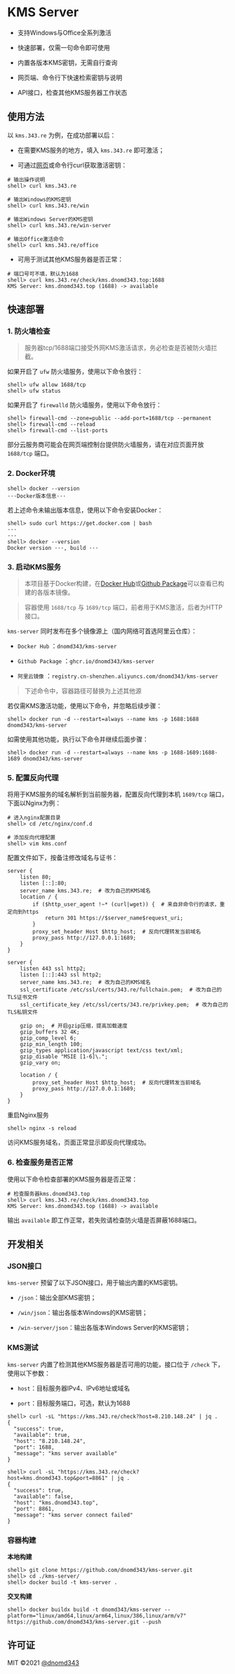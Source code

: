 # KMS Server

+ 支持Windows与Office全系列激活

+ 快速部署，仅需一句命令即可使用

+ 内置各版本KMS密钥，无需自行查询

+ 网页端、命令行下快速检索密钥与说明

+ API接口，检查其他KMS服务器工作状态

## 使用方法

以 `kms.343.re` 为例，在成功部署以后：

+ 在需要KMS服务的地方，填入 `kms.343.re` 即可激活；

+ 可通过[网页](https://kms.343.re/)或命令行curl获取激活密钥：

```
# 输出操作说明
shell> curl kms.343.re

# 输出Windows的KMS密钥
shell> curl kms.343.re/win

# 输出Windows Server的KMS密钥
shell> curl kms.343.re/win-server

# 输出Office激活命令
shell> curl kms.343.re/office
```

+ 可用于测试其他KMS服务器是否正常：

```
# 端口号可不填，默认为1688
shell> curl kms.343.re/check/kms.dnomd343.top:1688
KMS Server: kms.dnomd343.top (1688) -> available
```

## 快速部署

### 1. 防火墙检查

> 服务器tcp/1688端口接受外网KMS激活请求，务必检查是否被防火墙拦截。

如果开启了 `ufw` 防火墙服务，使用以下命令放行：

```
shell> ufw allow 1688/tcp
shell> ufw status
```

如果开启了 `firewalld` 防火墙服务，使用以下命令放行：

```
shell> firewall-cmd --zone=public --add-port=1688/tcp --permanent
shell> firewall-cmd --reload
shell> firewall-cmd --list-ports
```

部分云服务商可能会在网页端控制台提供防火墙服务，请在对应页面开放 `1688/tcp` 端口。

### 2. Docker环境

```
shell> docker --version
···Docker版本信息···
```

若上述命令未输出版本信息，使用以下命令安装Docker：

```
shell> sudo curl https://get.docker.com | bash
···
···
shell> docker --version
Docker version ···, build ···
```

### 3. 启动KMS服务

> 本项目基于Docker构建，在[Docker Hub](https://hub.docker.com/r/dnomd343/kms-server)或[Github Package](https://github.com/dnomd343/kms-server/pkgs/container/kms-server)可以查看已构建的各版本镜像。

> 容器使用 `1688/tcp` 与 `1689/tcp` 端口，前者用于KMS激活，后者为HTTP接口。

`kms-server` 同时发布在多个镜像源上（国内网络可首选阿里云仓库）：

+ `Docker Hub` ：`dnomd343/kms-server`

+ `Github Package` ：`ghcr.io/dnomd343/kms-server`

+ `阿里云镜像` ：`registry.cn-shenzhen.aliyuncs.com/dnomd343/kms-server`

> 下述命令中，容器路径可替换为上述其他源

若仅需KMS激活功能，使用以下命令，并忽略后续步骤：

```
shell> docker run -d --restart=always --name kms -p 1688:1688 dnomd343/kms-server
```

如需使用其他功能，执行以下命令并继续后面步骤：

```
shell> docker run -d --restart=always --name kms -p 1688-1689:1688-1689 dnomd343/kms-server
```

### 5. 配置反向代理

将用于KMS服务的域名解析到当前服务器，配置反向代理到本机 `1689/tcp` 端口，下面以Nginx为例：

```
# 进入nginx配置目录
shell> cd /etc/nginx/conf.d

# 添加反向代理配置
shell> vim kms.conf
```

配置文件如下，按备注修改域名与证书：

```
server {
    listen 80;
    listen [::]:80;
    server_name kms.343.re;  # 改为自己的KMS域名
    location / {
        if ($http_user_agent !~* (curl|wget)) {  # 来自非命令行的请求，重定向到https
            return 301 https://$server_name$request_uri;
        }
        proxy_set_header Host $http_host;  # 反向代理转发当前域名
        proxy_pass http://127.0.0.1:1689;
    }
}

server {
    listen 443 ssl http2;
    listen [::]:443 ssl http2;
    server_name kms.343.re;  # 改为自己的KMS域名
    ssl_certificate /etc/ssl/certs/343.re/fullchain.pem;  # 改为自己的TLS证书文件
    ssl_certificate_key /etc/ssl/certs/343.re/privkey.pem;  # 改为自己的TLS私钥文件
    
    gzip on;  # 开启gzip压缩，提高加载速度
    gzip_buffers 32 4K;
    gzip_comp_level 6;
    gzip_min_length 100;
    gzip_types application/javascript text/css text/xml;
    gzip_disable "MSIE [1-6]\.";
    gzip_vary on;

    location / {
        proxy_set_header Host $http_host;  # 反向代理转发当前域名
        proxy_pass http://127.0.0.1:1689;
    }
}
```

重启Nginx服务

```
shell> nginx -s reload
```

访问KMS服务域名，页面正常显示即反向代理成功。

### 6. 检查服务是否正常

使用以下命令检查部署的KMS服务器是否正常：

```
# 检查服务器kms.dnomd343.top
shell> curl kms.343.re/check/kms.dnomd343.top
KMS Server: kms.dnomd343.top (1688) -> available
```

输出 `available` 即工作正常，若失败请检查防火墙是否屏蔽1688端口。

## 开发相关

### JSON接口

`kms-server` 预留了以下JSON接口，用于输出内置的KMS密钥。

+ `/json`：输出全部KMS密钥；

+ `/win/json`：输出各版本Windows的KMS密钥；

+ `/win-server/json`：输出各版本Windows Server的KMS密钥；

### KMS测试

`kms-server` 内置了检测其他KMS服务器是否可用的功能，接口位于 `/check` 下，使用以下参数：

+ `host`：目标服务器IPv4、IPv6地址或域名

+ `port`：目标服务端口，可选，默认为1688

```
shell> curl -sL "https://kms.343.re/check?host=8.210.148.24" | jq .
{
  "success": true,
  "available": true,
  "host": "8.210.148.24",
  "port": 1688,
  "message": "kms server available"
}

shell> curl -sL "https://kms.343.re/check?host=kms.dnomd343.top&port=8861" | jq .
{
  "success": true,
  "available": false,
  "host": "kms.dnomd343.top",
  "port": 8861,
  "message": "kms server connect failed"
}
```

### 容器构建

**本地构建**

```
shell> git clone https://github.com/dnomd343/kms-server.git
shell> cd ./kms-server/
shell> docker build -t kms-server .
```

**交叉构建**

```
shell> docker buildx build -t dnomd343/kms-server --platform="linux/amd64,linux/arm64,linux/386,linux/arm/v7" https://github.com/dnomd343/kms-server.git --push
```

## 许可证

MIT ©2021 [@dnomd343](https://github.com/dnomd343)

